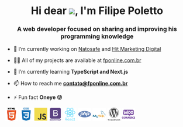 <h1 align="center">Hi dear <img src="https://raw.githubusercontent.com/kaueMarques/kaueMarques/master/hi.gif" width="30px">, I'm Filipe Poletto</h1>
<h3 align="center">A web developer focused on sharing and improving his programming knowledge</h3>

- 🔭 I’m currently working on [Natosafe](https://natosafe.com.br) and [Hit Marketing Digital](https://hitdigital.com.br)

- 👨‍💻 All of my projects are available at [fponline.com.br](https://fponline.com.br)

- 🌱 I’m currently learning **TypeScript and Next.js**

- 📫 How to reach me **contato@fponline.com.br**

- ⚡ Fun fact **Oneye 😜**

<p align="left">
<img src="https://raw.githubusercontent.com/devicons/devicon/master/icons/html5/html5-original-wordmark.svg" alt="html5" width="36" height="36">
<img src="https://raw.githubusercontent.com/devicons/devicon/master/icons/css3/css3-plain-wordmark.svg" alt="css3" width="36" height="36">
<img src="https://raw.githubusercontent.com/devicons/devicon/master/icons/javascript/javascript-original.svg" alt="javascript" width="36" height="36">
<img src="https://raw.githubusercontent.com/devicons/devicon/master/icons/bootstrap/bootstrap-plain-wordmark.svg" alt="bootstrap" width="36" height="36">
<!-- <img src="https://raw.githubusercontent.com/devicons/devicon/master/icons/jquery/jquery-original-wordmark.svg" alt="jquery" width="36" height="36"> -->
<img src="https://raw.githubusercontent.com/devicons/devicon/master/icons/react/react-original-wordmark.svg" alt="react" width="36" height="36">
<!-- <img src="https://raw.githubusercontent.com/devicons/devicon/master/icons/nodejs/nodejs-original-wordmark.svg" alt="nodejs" width="36" height="36"> -->
<img src="https://raw.githubusercontent.com/devicons/devicon/master/icons/php/php-plain.svg" alt="php" width="36" height="36">
<img src="https://raw.githubusercontent.com/devicons/devicon/master/icons/mysql/mysql-original-wordmark.svg" alt="mysql" width="36" height="36">
<img src="https://raw.githubusercontent.com/devicons/devicon/master/icons/wordpress/wordpress-plain-wordmark.svg" alt="wordpress" width="36" height="36">
<img src="https://raw.githubusercontent.com/devicons/devicon/master/icons/woocommerce/woocommerce-plain-wordmark.svg" alt="woocommerce" width="36" height="36">
</p>
<!-- <p align="center">
<img src="https://github-readme-stats.vercel.app/api?username=filipepoletto&show_icons=true" alt="filipepoletto"/>
</p> -->

<!--
**filipepoletto/filipepoletto** is a ✨ _special_ ✨ repository because its `README.md` (this file) appears on your GitHub profile.

Here are some ideas to get you started:

- 🔭 I’m currently working on ...
- 🌱 I’m currently learning ...
- 👯 I’m looking to collaborate on ...
- 🤔 I’m looking for help with ...
- 💬 Ask me about ...
- 📫 How to reach me: ...
- 😄 Pronouns: ...
- ⚡ Fun fact: ...
-->
